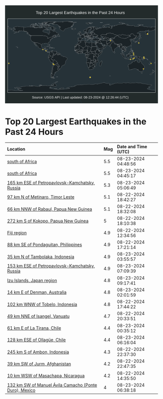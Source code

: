 ![Map](./map.png)

# Top 20 Largest Earthquakes in the Past 24 Hours

| Location | Mag | Date and Time (UTC) |
|:---|:---|:---|
| [south of Africa](https://earthquake.usgs.gov/earthquakes/eventpage/us7000n8wt) | 5.5 | 08-23-2024 04:48:56 |
| [south of Africa](https://earthquake.usgs.gov/earthquakes/eventpage/us7000n8wr) | 5.5 | 08-23-2024 04:45:17 |
| [165 km ESE of Petropavlovsk-Kamchatsky, Russia](https://earthquake.usgs.gov/earthquakes/eventpage/us7000n8x7) | 5.3 | 08-23-2024 05:06:49 |
| [97 km N of Metinaro, Timor Leste](https://earthquake.usgs.gov/earthquakes/eventpage/us7000n8u3) | 5.1 | 08-22-2024 18:42:27 |
| [66 km NNW of Rabaul, Papua New Guinea](https://earthquake.usgs.gov/earthquakes/eventpage/us7000n8tx) | 5.1 | 08-22-2024 18:32:08 |
| [272 km S of Kokopo, Papua New Guinea](https://earthquake.usgs.gov/earthquakes/eventpage/us7000n8tu) | 5 | 08-22-2024 18:10:38 |
| [Fiji region](https://earthquake.usgs.gov/earthquakes/eventpage/us7000n8r4) | 4.9 | 08-22-2024 12:34:56 |
| [88 km SE of Pondaguitan, Philippines](https://earthquake.usgs.gov/earthquakes/eventpage/us7000n8tg) | 4.9 | 08-22-2024 17:21:14 |
| [35 km N of Tambolaka, Indonesia](https://earthquake.usgs.gov/earthquakes/eventpage/us7000n8wi) | 4.9 | 08-23-2024 03:55:57 |
| [153 km ESE of Petropavlovsk-Kamchatsky, Russia](https://earthquake.usgs.gov/earthquakes/eventpage/us7000n8y3) | 4.9 | 08-23-2024 07:09:39 |
| [Izu Islands, Japan region](https://earthquake.usgs.gov/earthquakes/eventpage/us7000n8yl) | 4.8 | 08-23-2024 09:17:41 |
| [14 km E of Denman, Australia](https://earthquake.usgs.gov/earthquakes/eventpage/us7000n8w7) | 4.8 | 08-23-2024 02:01:59 |
| [102 km WNW of Tobelo, Indonesia](https://earthquake.usgs.gov/earthquakes/eventpage/us7000n8tn) | 4.8 | 08-22-2024 17:44:22 |
| [49 km NNE of Isangel, Vanuatu](https://earthquake.usgs.gov/earthquakes/eventpage/us7000n8v3) | 4.7 | 08-22-2024 20:33:51 |
| [61 km E of La Tirana, Chile](https://earthquake.usgs.gov/earthquakes/eventpage/us7000n8vw) | 4.4 | 08-23-2024 00:35:12 |
| [128 km ESE of Ollagüe, Chile](https://earthquake.usgs.gov/earthquakes/eventpage/us7000n8xm) | 4.4 | 08-23-2024 06:16:04 |
| [245 km S of Ambon, Indonesia](https://earthquake.usgs.gov/earthquakes/eventpage/us7000n8vm) | 4.3 | 08-22-2024 22:37:30 |
| [39 km SW of Jurm, Afghanistan](https://earthquake.usgs.gov/earthquakes/eventpage/us7000n8vp) | 4.2 | 08-22-2024 22:47:35 |
| [10 km WSW of Masachapa, Nicaragua](https://earthquake.usgs.gov/earthquakes/eventpage/us7000n8rv) | 4.2 | 08-22-2024 14:35:50 |
| [132 km SW of Manuel Ávila Camacho (Ponte Duro), Mexico](https://earthquake.usgs.gov/earthquakes/eventpage/us7000n8xr) | 4 | 08-23-2024 06:38:18 |
